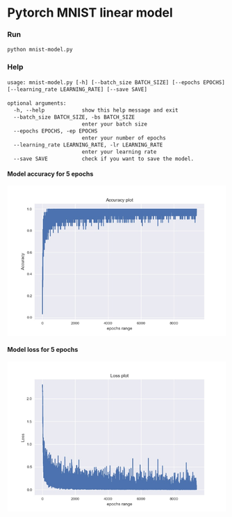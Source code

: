 # Pytorch MNIST linear model

### Run
```
python mnist-model.py
```

### Help
```
usage: mnist-model.py [-h] [--batch_size BATCH_SIZE] [--epochs EPOCHS] [--learning_rate LEARNING_RATE] [--save SAVE]

optional arguments:
  -h, --help            show this help message and exit
  --batch_size BATCH_SIZE, -bs BATCH_SIZE
                        enter your batch size
  --epochs EPOCHS, -ep EPOCHS
                        enter your number of epochs
  --learning_rate LEARNING_RATE, -lr LEARNING_RATE
                        enter your learning rate
  --save SAVE           check if you want to save the model.
```

#### Model accuracy for 5 epochs
![alt text](https://github.com/Moaz-Mohammed-Elesawey/mnist-torch-linear-model/blob/master/accuracy.jpeg)

#### Model loss for 5 epochs
![alt text](https://github.com/Moaz-Mohammed-Elesawey/mnist-torch-linear-model/blob/master/loss.jpeg)